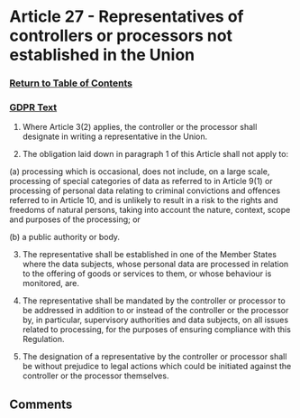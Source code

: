 # Article 27 - Representatives of controllers or processors not established in the Union

### [Return to Table of Contents](https://github.com/mitmedialab/Consent-HackDay/blob/master/Legal/GDPR%20Markdown/1.%20Table%20of%20Contents.md)

### [GDPR Text](https://eur-lex.europa.eu/legal-content/EN/TXT/HTML/?uri=CELEX:32016R0679&from=EN#d1e1489-1-1)

1.   Where Article 3(2) applies, the controller or the processor shall designate in writing a representative in the Union.

2.   The obligation laid down in paragraph 1 of this Article shall not apply to:

(a)
processing which is occasional, does not include, on a large scale, processing of special categories of data as referred to in Article 9(1) or processing of personal data relating to criminal convictions and offences referred to in Article 10, and is unlikely to result in a risk to the rights and freedoms of natural persons, taking into account the nature, context, scope and purposes of the processing; or

(b)
a public authority or body.

3.   The representative shall be established in one of the Member States where the data subjects, whose personal data are processed in relation to the offering of goods or services to them, or whose behaviour is monitored, are.

4.   The representative shall be mandated by the controller or processor to be addressed in addition to or instead of the controller or the processor by, in particular, supervisory authorities and data subjects, on all issues related to processing, for the purposes of ensuring compliance with this Regulation.

5.   The designation of a representative by the controller or processor shall be without prejudice to legal actions which could be initiated against the controller or the processor themselves.


## Comments
